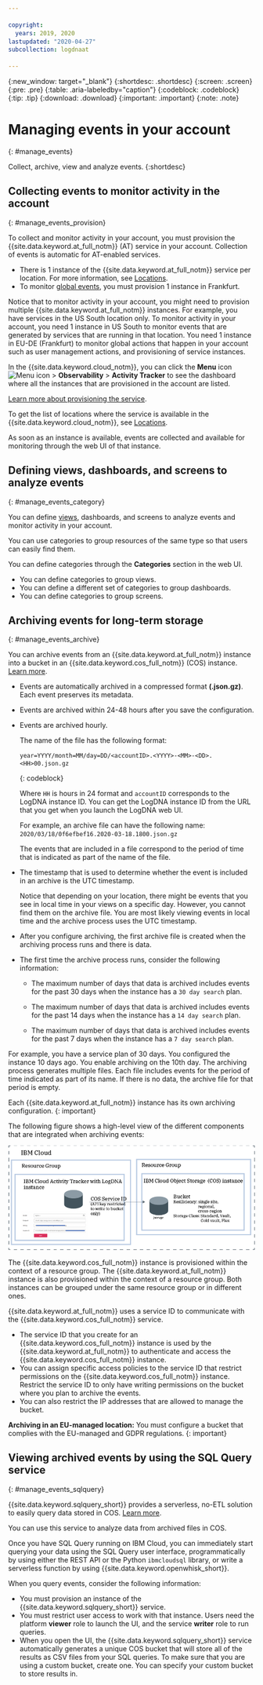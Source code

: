 ```yaml
---

copyright:
  years: 2019, 2020
lastupdated: "2020-04-27"
subcollection: logdnaat

---
```


{:new_window: target="_blank"}
{:shortdesc: .shortdesc}
{:screen: .screen}
{:pre: .pre}
{:table: .aria-labeledby="caption"}
{:codeblock: .codeblock}
{:tip: .tip}
{:download: .download}
{:important: .important}
{:note: .note}


# Managing events in your account
{: #manage_events}

Collect, archive, view and analyze events. 
{:shortdesc}


## Collecting events to monitor activity in the account
{: #manage_events_provision}

To collect and monitor activity in your account, you must provision the {{site.data.keyword.at_full_notm}} (AT) service in your account. Collection of events is automatic for AT-enabled services.

* There is 1 instance of the {{site.data.keyword.at_full_notm}} service per location. For more information, see [Locations](/docs/Activity-Tracker-with-LogDNA?topic=logdnaat-regions).
* To monitor [global events](/docs/Activity-Tracker-with-LogDNA?topic=logdnaat-monitor_events#mon_def_global), you must provision 1 instance in Frankfurt. 

Notice that to monitor activity in your account, you might need to provision multiple {{site.data.keyword.at_full_notm}} instances. For example, you have services in the US South location only. To monitor activity in your account, you need 1 instance in US South to monitor events that are generated by services that are running in that location. You need 1 instance in EU-DE (Frankfurt) to monitor global actions that happen in your account such as user management actions, and provisioning of service instances. 

In the {{site.data.keyword.cloud_notm}}, you can click the **Menu** icon ![Menu icon](../icons/icon_hamburger.svg) &gt; **Observability** &gt; **Activity Tracker** to see the dashboard where all the instances that are provisioned in the account are listed. 

[Learn more about provisioning the service](/docs/Activity-Tracker-with-LogDNA?topic=logdnaat-provision).

To get the list of locations where the service is available in the {{site.data.keyword.cloud_notm}}, see [Locations](/docs/Activity-Tracker-with-LogDNA?topic=logdnaat-regions).

As soon as an instance is available, events are collected and available for monitoring through the web UI of that instance.




## Defining views, dashboards, and screens to analyze events
{: #manage_events_category}

You can define [views](/docs/Activity-Tracker-with-LogDNA?topic=logdnaat-views), dashboards, and screens to analyze events and monitor activity in your account. 

You can use categories to group resources of the same type so that users can easily find them. 

You can define categories through the **Categories** section in the web UI. 
* You can define categories to group views. 
* You can define a different set of categories to group dashboards.
* You can define categories to group screens.



## Archiving events for long-term storage
{: #manage_events_archive}

You can archive events from an {{site.data.keyword.at_full_notm}} instance into a bucket in an {{site.data.keyword.cos_full_notm}} (COS) instance. [Learn more](/docs/Activity-Tracker-with-LogDNA?topic=logdnaat-archiving).

* Events are automatically archived in a compressed format **(.json.gz)**. Each event preserves its metadata.
* Events are archived within 24-48 hours after you save the configuration. 
* Events are archived hourly. 

    The name of the file has the following format:

    ```
    year=YYYY/month=MM/day=DD/<accountID>.<YYYY>-<MM>-<DD>.<HH>00.json.gz 
    ```
    {: codeblock}

    Where `HH` is hours in 24 format and `accountID` corresponds to the LogDNA instance ID. You can get the LogDNA instance ID from the URL that you get when you launch the LogDNA web UI. 

    For example, an archive file can have the following name: `2020/03/18/0f6efbef16.2020-03-18.1800.json.gz`

    The events that are included in a file correspond to the period of time that is indicated as part of the name of the file. 

* The timestamp that is used to determine whether the event is included in an archive is the UTC timestamp.

    Notice that depending on your location, there might be events that you see in local time in your views on a specific day. However, you cannot find them on the archive file. You are most likely viewing events in local time and the archive process uses the UTC timestamp.

* After you configure archiving, the first archive file is created when the archiving process runs and there is data.
* The first time the archive process runs, consider the following information:

    * The maximum number of days that data is archived includes events for the past 30 days when the instance has a `30 day search` plan.

    * The maximum number of days that data is archived includes events for the past 14 days when the instance has a `14 day search` plan.

    * The maximum number of days that data is archived includes events for the past 7 days when the instance has a `7 day search` plan.

For example, you have a service plan of 30 days. You configured the instance 10 days ago. You enable archiving on the 10th day. The archiving process generates multiple files. Each file includes events for the period of time indicated as part of its name. If there is no data, the archive file for that period is empty.

Each {{site.data.keyword.at_full_notm}} instance has its own archiving configuration.
{: important}

The following figure shows a high-level view of the different components that are integrated when archiving events:

![High-level view archiving events](images/archive.png "High-level view archiving events")

The {{site.data.keyword.cos_full_notm}} instance is provisioned within the context of a resource group. The {{site.data.keyword.at_full_notm}} instance is also provisioned within the context of a resource group. Both instances can be grouped under the same resource group or in different ones. 

{{site.data.keyword.at_full_notm}} uses a service ID to communicate with the {{site.data.keyword.cos_full_notm}} service.
* The service ID that you create for an {{site.data.keyword.cos_full_notm}} instance is used by the {{site.data.keyword.at_full_notm}} to authenticate and access the {{site.data.keyword.cos_full_notm}} instance. 
* You can assign specific access policies to the service ID that restrict permissions on the {{site.data.keyword.cos_full_notm}} instance. Restrict the service ID to only have writing permissions on the bucket where you plan to archive the events.
* You can also restrict the IP addresses that are allowed to manage the bucket.

**Archiving in an EU-managed location:** You must configure a bucket that complies with the EU-managed and GDPR regulations.
{: important}


## Viewing archived events by using the SQL Query service
{: #manage_events_sqlquery}


{{site.data.keyword.sqlquery_short}} provides a serverless, no-ETL solution to easily query data stored in COS. [Learn more](/docs/sql-query?topic=sql-query-overview).

You can use this service to analyze data from archived files in COS. 

Once you have SQL Query running on IBM Cloud, you can immediately start querying your data using the SQL Query user interface, programmatically by using either the REST API or the Python `ibmcloudsql` library, or write a serverless function by using {{site.data.keyword.openwhisk_short}}.

When you query events, consider the following information:
* You must provision an instance of the {{site.data.keyword.sqlquery_short}} service.
* You must restrict user access to work with that instance. Users need the platform **viewer** role to launch the UI, and the service **writer** role to run queries.
* When you open the UI, the {{site.data.keyword.sqlquery_short}} service automatically generates a unique COS bucket that will store all of the results as CSV files from your SQL queries. To make sure that you are using a custom bucket, create one. You can specify your custom bucket to store results in. 












